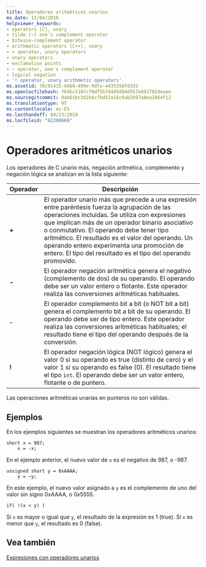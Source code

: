 ```yaml
---
title: Operadores aritméticos unarios
ms.date: 11/04/2016
helpviewer_keywords:
- operators [C], unary
- tilde (~) one's complement operator
- bitwise-complement operator
- arithmetic operators [C++], unary
- + operator, unary operators
- unary operators
- exclamation points
- ~ operator, one's complement operator
- logical negation
- '! operator, unary arithmetic operators'
ms.assetid: 78c91415-d469-499e-9dfe-4435350fd333
ms.openlocfilehash: f64bc5107cf0df55fd445d04d557e952702deaee
ms.sourcegitcommit: 0ab61bc3d2b6cfbd52a16c6ab2b97a8ea1864f12
ms.translationtype: HT
ms.contentlocale: es-ES
ms.lasthandoff: 04/23/2019
ms.locfileid: "62290669"
---
```

# <a name="unary-arithmetic-operators"></a>Operadores aritméticos unarios

Los operadores de C unario más, negación aritmética, complemento y negación lógica se analizan en la lista siguiente:

|Operador|Descripción|
|--------------|-----------------|
|**+**|El operador unario más que precede a una expresión entre paréntesis fuerza la agrupación de las operaciones incluidas. Se utiliza con expresiones que implican más de un operador binario asociativo o conmutativo. El operando debe tener tipo aritmético. El resultado es el valor del operando. Un operando entero experimenta una promoción de entero. El tipo del resultado es el tipo del operando promovido.|
|**-**|El operador negación aritmética genera el negativo (complemento de dos) de su operando. El operando debe ser un valor entero o flotante. Este operador realiza las conversiones aritméticas habituales.|
|`~`|El operador complemento bit a bit (o NOT bit a bit) genera el complemento bit a bit de su operando. El operando debe ser de tipo entero. Este operador realiza las conversiones aritméticas habituales; el resultado tiene el tipo del operando después de la conversión.|
|**!**|El operador negación lógica (NOT lógico) genera el valor 0 si su operando es true (distinto de cero) y el valor 1 si su operando es false (0). El resultado tiene el tipo `int`. El operando debe ser un valor entero, flotante o de puntero.|

Las operaciones aritméticas unarias en punteros no son válidas.

## <a name="examples"></a>Ejemplos

En los ejemplos siguientes se muestran los operadores aritméticos unarios:

```
short x = 987;
    x = -x;
```

En el ejemplo anterior, el nuevo valor de `x` es el negativo de 987, o -987.

```
unsigned short y = 0xAAAA;
    y = ~y;
```

En este ejemplo, el nuevo valor asignado a `y` es el complemento de uno del valor sin signo 0xAAAA, o 0x5555.

```
if( !(x < y) )
```

Si `x` es mayor o igual que `y`, el resultado de la expresión es 1 (true). Si `x` es menor que `y`, el resultado es 0 (false).

## <a name="see-also"></a>Vea también

[Expresiones con operadores unarios](../cpp/expressions-with-unary-operators.md)
